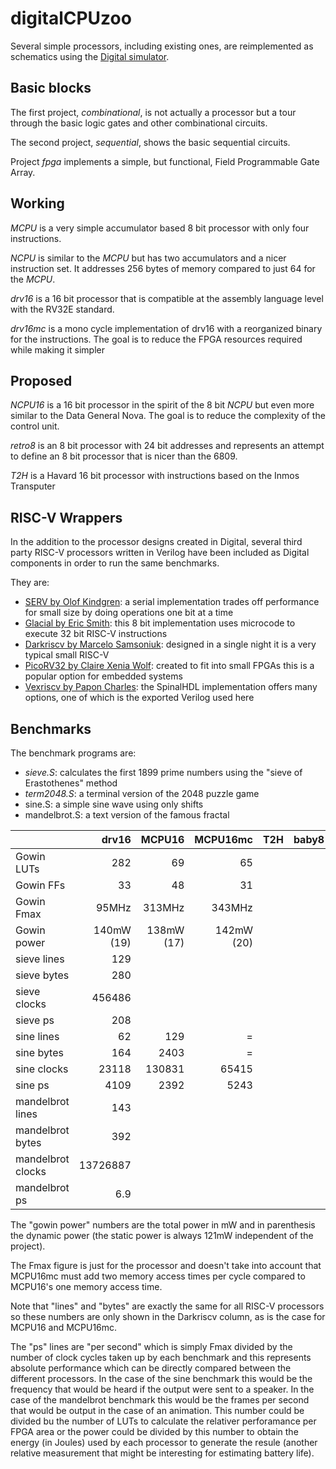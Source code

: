 # digitalCPUzoo

Several simple processors, including existing ones, are reimplemented as schematics
using the [Digital simulator](https://github.com/hneemann/Digital).

## Basic blocks

The first project, *combinational*, is not actually a processor but a tour through the basic logic gates and other combinational circuits.

The second project, *sequential*, shows the basic sequential circuits.

Project *fpga* implements a simple, but functional, Field Programmable Gate Array.

## Working

*MCPU* is a very simple accumulator based 8 bit processor with only four instructions.

*NCPU* is similar to the *MCPU* but has two accumulators and a nicer instruction set.
It addresses 256 bytes of memory compared to just 64 for the *MCPU*.

*drv16* is a 16 bit processor that is compatible at the assembly language level with
the RV32E standard.

*drv16mc* is a mono cycle implementation of drv16 with a reorganized binary for the
instructions. The goal is to reduce the FPGA resources required while making it simpler

## Proposed

*NCPU16* is a 16 bit processor in the spirit of the 8 bit *NCPU* but even more similar
to the Data General Nova. The goal is to reduce the complexity of the control unit.

*retro8* is an 8 bit processor with 24 bit addresses and represents an attempt to
define an 8 bit processor that is nicer than the 6809.

*T2H* is a Havard 16 bit processor with instructions based on the Inmos Transputer

## RISC-V Wrappers

In the addition to the processor designs created in Digital, several third party
RISC-V processors written in Verilog have been included as Digital components in
order to run the same benchmarks.

They are:

- [SERV by Olof Kindgren](https://github.com/olofk/serv): a serial implementation trades off performance for small size by doing operations one bit at a time
- [Glacial by Eric Smith](https://github.com/brouhaha/glacial): this 8 bit implementation uses microcode to execute 32 bit RISC-V instructions
- [Darkriscv by Marcelo Samsoniuk](https://github.com/darklife/darkriscv): designed in a single night it is a very typical small RISC-V
- [PicoRV32 by Claire Xenia Wolf](https://github.com/YosysHQ/picorv32): created to fit into small FPGAs this is a popular option for embedded systems
- [Vexriscv by Papon Charles](https://github.com/SpinalHDL/VexRiscv): the SpinalHDL implementation offers many options, one of which is the exported Verilog used here

## Benchmarks

The benchmark programs are:

- *sieve.S*: calculates the first 1899 prime numbers using the "sieve of Erastothenes" method
- *term2048.S*: a terminal version of the 2048 puzzle game
- sine.S: a simple sine wave using only shifts
- mandelbrot.S: a text version of the famous fractal


|            | drv16   | MCPU16 | MCPU16mc | T2H    | baby8   |  Darkriscv  | SERV   | Glacial  | PicoRV32 | Vexriscv |
|------------|--------:|-------:|---------:|-------:|--------:|------------:|-------:|---------:|---------:|---------:|
| Gowin LUTs | 282     | 69     | 65       |        |         | 1461        | 264    | 249      |          |          |
| Gowin FFs  | 33      | 48     | 31       |        |         | 179         | 182    | 84       |          |          |
| Gowin Fmax | 95MHz   | 313MHz | 343MHz   |        |         | 70MHz       | 127MHz | 176MHz   |          |          |
| Gowin power| 140mW (19) | 138mW (17) | 142mW (20) |    |    | 210mW (89)  | 183mW (62) | 134mW (14) |          |         |
| sieve lines| 129     |        |          |        |         |             |        |          |          |          |
| sieve bytes| 280     |        |          |        |         |             |        |          |          |          |
| sieve clocks| 456486 |        |          |        |         |             |        |          |          |          |
| sieve ps   | 208     |        |          |        |         |             |        |          |          |          |
| sine lines | 62      | 129    | =        |        |         | 57          |        |          |          |          |
| sine bytes | 164     | 2403   | =        |        |         | 128         |        |          |          |          |
| sine clocks| 23118   | 130831 | 65415    |        |         | 9360        |        |          |          |          |
| sine ps    | 4109    | 2392   | 5243     |        |         | 8120        |        |          |          |          |
| mandelbrot lines | 143     |        |        |    |         | 130         |        |          |          |          |
| mandelbrot bytes | 392     |        |        |    |         | 364         |        |          |          |          |
| mandelbrot clocks| 13726887|        |        |    |         | 5467134     |        |          |          |          |
| mandelbrot ps    | 6.9     |        |        |    |         | 12.8        |        |          |          |          |

The "gowin power" numbers are the total power in mW and in parenthesis the dynamic power (the
static power is always 121mW independent of the project).

The Fmax figure is just for the processor and doesn't take into account that MCPU16mc must add two memory access times
per cycle compared to MCPU16's one memory access time.

Note that "lines" and "bytes" are exactly the same for all RISC-V processors so these numbers are only shown in the Darkriscv column,
as is the case for MCPU16 and MCPU16mc.

The "ps" lines are "per second" which is simply Fmax divided by the number of clock cycles taken up by each benchmark
and this represents absolute performance which can be directly compared between the different processors. In the
case of the sine benchmark this would be the frequency that would be heard if the output were sent to a speaker. In the
case of the mandelbrot benchmark this would be the frames per second that would be output in the case of an animation. This number
could be divided bu the number of LUTs to calculate the relativer perforamance per FPGA area or the power could be
divided by this number to obtain the energy (in Joules) used by each processor to generate the resule (another relative
measurement that might be interesting for estimating battery life).
